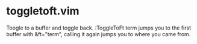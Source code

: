 # toggletoft.vim

Toogle to a buffer and toggle back. :ToggleToFt term jumps you to the first buffer
with &ft="term", calling it again jumps you to where you came from.

